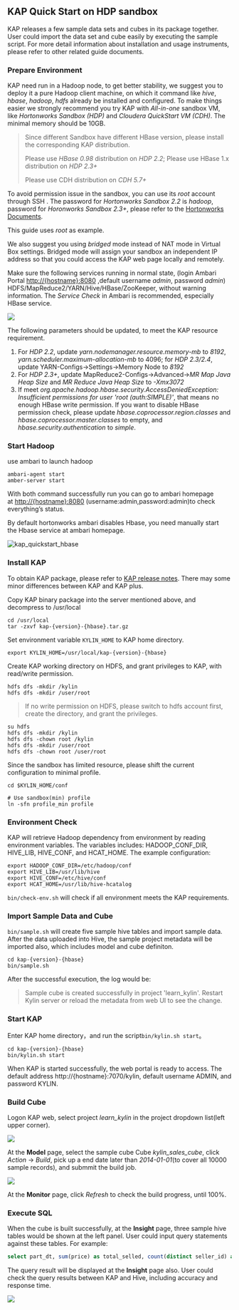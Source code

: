 ## KAP Quick Start on HDP sandbox

KAP releases a few sample data sets and cubes in its package together. User could import the data set and cube easily by executing the sample script. For more detail information about installation and usage instruments, please refer to other related guide documents. 

### Prepare Environment

KAP need run in a Hadoop node, to get better stability, we suggest you to deploy it a pure Hadoop client machine, on which it command like *hive*, *hbase*, *hadoop*, *hdfs* already be installed and configured. To make things easier we strongly recommend you try KAP with *All-in-one* sandbox VM, like *Hortonworks Sandbox (HDP)* and *Cloudera QuickStart VM (CDH)*. The minimal memory should be 10GB. 

> Since different Sandbox have different HBase version, please install the corresponding KAP distribution.
>
> Please use *HBase 0.98* distribution on *HDP 2.2*; Please use HBase 1.x distribution on *HDP 2.3+* 
>
> Please use CDH distribution on *CDH 5.7+*

To avoid permission issue in the sandbox, you can use its *root* account through SSH . The password for *Hortonworks Sandbox 2.2* is *hadoop*, password for *Horonworks Sandbox 2.3+*, please refer to the [Hortonworks Documents]((http://zh.hortonworks.com/hadoop-tutorial/learning-the-ropes-of-the-hortonworks-sandbox/)). 

This guide uses *root* as example. 

We also suggest you using *bridged* mode instead of NAT mode in Virtual Box settings. Bridged mode will assign your sandbox an independent IP address so that you could access the KAP web page locally and remotely. 

Make sure the following services running in normal state, (login Ambari Portal  [http://{hostname}:8080](http://{hostname}:8080) ,default username *admin*, password *admin*) HDFS/MapReduce2/YARN/Hive/HBase/ZooKeeper, without warning information. The *Service Check* in Ambari is recommended, especially HBase service.

![](images/hdp_22_status.jpg)

The following parameters should be updated, to meet the KAP resource requirement.

1. For *HDP 2.2*, update *yarn.nodemanager.resource.memory-mb* to *8192*, *yarn.scheduler.maximum-allocation-mb* to 4096; for *HDP 2.3/2.4*, update YARN-Configs->Settings->Memory Node to *8192*
2. For *HDP 2.3+*, update MapReduce2-Configs->Advanced->*MR Map Java Heap Size* and *MR Reduce Java Heap Size* to *-Xmx3072*
3. If meet *org.apache.hadoop.hbase.security.AccessDeniedException: Insufficient permissions for user 'root (auth:SIMPLE)'*, that means no enough HBase write permission. If you want to disable HBase permission check, please update *hbase.coprocessor.region.classes* and *hbase.coprocessor.master.classes* to empty, and *hbase.security.authentication* to *simple*.


### Start Hadoop

use ambari to launch hadoop

```shell
ambari-agent start
amber-server start
```

With both command successfully run you can go to ambari homepage at [http://{hostname}:8080](http://your_sandbox_ip:8080/) (username:admin,password:admin)to check everything’s status. 

By default hortonworks ambari disables Hbase, you need manually start the Hbase service at ambari homepage.

   ![kap_quickstart_hbase](images/kap_quickstart_hbase.png)

### Install KAP

To obtain KAP package, please refer to [KAP release notes]((../release/README.md)). There may some minor differences between KAP and KAP plus. 

Copy KAP binary package into the server mentioned above, and decompress to /usr/local

```shell
cd /usr/local
tar -zxvf kap-{version}-{hbase}.tar.gz 
```

Set environment variable `KYLIN_HOME` to KAP home directory.

```shell
export KYLIN_HOME=/usr/local/kap-{version}-{hbase}
```

Create KAP working directory on HDFS, and grant privileges to KAP, with read/write permission.

```shell
hdfs dfs -mkdir /kylin
hdfs dfs -mkdir /user/root
```

> If no write permission on HDFS, please switch to hdfs account first, create the directory, and grant the privileges. 

```shell
su hdfs
hdfs dfs -mkdir /kylin
hdfs dfs -chown root /kylin
hdfs dfs -mkdir /user/root
hdfs dfs -chown root /user/root
```

Since the sandbox has limited resource, please shift the current configuration to minimal profile.

```shell
cd $KYLIN_HOME/conf

# Use sandbox(min) profile
ln -sfn profile_min profile
```

### Environment Check

KAP will retrieve Hadoop dependency from environment by reading environment variables. The variables includes: HADOOP_CONF_DIR, HIVE_LIB, HIVE_CONF, and HCAT_HOME. The example configuration:

```shell
export HADOOP_CONF_DIR=/etc/hadoop/conf
export HIVE_LIB=/usr/lib/hive
export HIVE_CONF=/etc/hive/conf
export HCAT_HOME=/usr/lib/hive-hcatalog
```

``bin/check-env.sh`` will check if all environment meets the KAP requirements. 

### Import Sample Data and Cube

`bin/sample.sh` will create five sample hive tables and import sample data. After the data uploaded into Hive, the sample project metadata will be imported also, which includes model and cube definiton. 

```shell
cd kap-{version}-{hbase}
bin/sample.sh
```

After the successful execution, the log would be:

> Sample cube is created successfully in project 'learn_kylin'.
> Restart Kylin server or reload the metadata from web UI to see the change.

### Start KAP

Enter KAP home directory，and run the script`bin/kylin.sh start`。

```shell
cd kap-{version}-{hbase}
bin/kylin.sh start
```

When KAP is started successfully, the web portal is ready to access. The default address http://{hostname}:7070/kylin, default username ADMIN, and password KYLIN.

### Build Cube

Logon KAP web, select project *learn_kylin* in the project dropdown list(left upper corner). 

![](images/kap_learn_kylin.jpg)

At the **Model** page, select the sample cube Cube *kylin_sales_cube*, click *Action* -> *Build*, pick up a end date later than *2014-01-01*(to cover all 10000 sample records), and submmit the build job.

![](images/kap_build_cube.jpg)

At the **Monitor** page, click *Refresh* to check the build progress, until 100%.

### Execute SQL

When the cube is built successfully, at the **Insight** page, three sample hive tables would be shown at the left panel. User could input query statements against these tables. For example: 

```sql
select part_dt, sum(price) as total_selled, count(distinct seller_id) as sellers from kylin_sales group by part_dt order by part_dt
```

The query result will be displayed at the **Insight** page also. User could check the query results between KAP and Hive, including accuracy and response time. 

![](images/kap_query_result.jpg)
